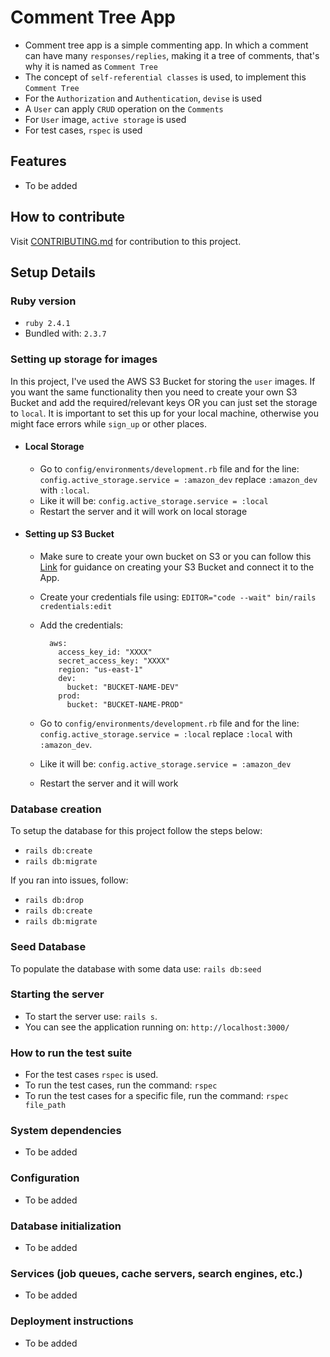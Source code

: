 # Comment Tree App
- Comment tree app is a simple commenting app. In which a comment can have many `responses/replies`, making it a tree of comments, that's why it is named as `Comment Tree`
- The concept of `self-referential classes` is used, to implement this `Comment Tree`
- For the `Authorization` and `Authentication`, `devise` is used
- A `User` can apply `CRUD` operation on the `Comments`
- For `User` image, `active storage` is used
- For test cases, `rspec` is used

## Features
- To be added

## How to contribute
Visit [CONTRIBUTING.md](https://github.com/ShehrozIrfan/comment_tree_app/blob/master/CONTRIBUTING.md) for contribution to this project.

## Setup Details

### Ruby version
- `ruby 2.4.1`
- Bundled with: `2.3.7`

### Setting up storage for images
In this project, I've used the AWS S3 Bucket for storing the `user` images. If you want the same functionality then you need to create your own S3 Bucket and add the required/relevant keys OR you can just set the storage to `local`. It is important to set this up for your local machine, otherwise you might face errors while `sign_up` or other places.

- #### Local Storage
  - Go to `config/environments/development.rb` file and for the line: `config.active_storage.service = :amazon_dev` replace `:amazon_dev` with `:local`.
  - Like it will be: `config.active_storage.service = :local`
  - Restart the server and it will work on local storage

- #### Setting up S3 Bucket
  - Make sure to create your own bucket on S3 or you can follow this [Link](https://medium.com/@rmg007/rails-6-0-upload-images-using-active-storage-and-amazon-simple-storage-service-amazon-s3-36861c03dc4a) for guidance on creating your S3 Bucket and connect it to the App.
  - Create your credentials file using: `EDITOR="code --wait" bin/rails credentials:edit`
  - Add the credentials: 
 
    ``` 
      aws:
        access_key_id: "XXXX"
        secret_access_key: "XXXX"
        region: "us-east-1"
        dev:
          bucket: "BUCKET-NAME-DEV"
        prod:
          bucket: "BUCKET-NAME-PROD"
     ```
  - Go to `config/environments/development.rb` file and for the line: `config.active_storage.service = :local` replace `:local` with `:amazon_dev`.
  - Like it will be: `config.active_storage.service = :amazon_dev`
  - Restart the server and it will work

### Database creation
To setup the database for this project follow the steps below:
- `rails db:create`
- `rails db:migrate`

If you ran into issues, follow:
- `rails db:drop`
- `rails db:create`
- `rails db:migrate`

### Seed Database
To populate the database with some data use:
`rails db:seed`

### Starting the server
- To start the server use: `rails s`.
- You can see the application running on: `http://localhost:3000/`

### How to run the test suite
- For the test cases `rspec` is used.
- To run the test cases, run the command: `rspec`
- To run the test cases for a specific file, run the command: `rspec file_path`

### System dependencies
- To be added

### Configuration
- To be added

### Database initialization
- To be added

### Services (job queues, cache servers, search engines, etc.)
- To be added

### Deployment instructions
- To be added
